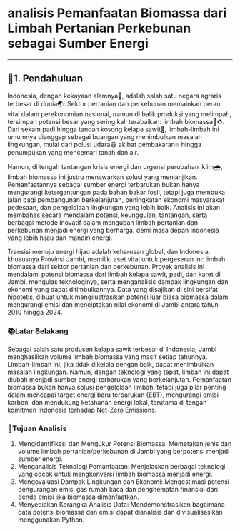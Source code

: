 # analisis Pemanfaatan Biomassa dari Limbah Pertanian Perkebunan sebagai Sumber Energi
---
## 🚀1. Pendahuluan

  Indonesia, dengan kekayaan alamnya🌳, adalah salah satu negara agraris terbesar di dunia🌏. Sektor pertanian dan perkebunan memainkan peran vital dalam perekonomian nasional, namun di balik produksi yang melimpah, tersimpan potensi besar yang sering kali terabaikan: limbah biomassa🌿♻️. Dari sekam padi hingga tandan kosong kelapa sawit🌴, limbah-limbah ini umumnya dianggap sebagai buangan yang menimbulkan masalah lingkungan, mulai dari polusi udara😷 akibat pembakaran🔥 hingga penumpukan yang mencemari tanah dan air.

Namun, di tengah tantangan krisis energi dan urgensi perubahan iklim🌧️, limbah biomassa ini justru menawarkan solusi yang menjanjikan. Pemanfaatannya sebagai sumber energi terbarukan bukan hanya mengurangi ketergantungan pada bahan bakar fosil, tetapi juga membuka jalan bagi pembangunan berkelanjutan, peningkatan ekonomi masyarakat pedesaan, dan pengelolaan lingkungan yang lebih baik. Analisis ini akan membahas secara mendalam potensi, keunggulan, tantangan, serta berbagai metode inovatif dalam mengubah limbah pertanian dan perkebunan menjadi energi yang berharga, demi masa depan Indonesia yang lebih hijau dan mandiri energi.

Transisi menuju energi hijau adalah keharusan global, dan Indonesia, khususnya Provinsi Jambi, memiliki aset vital untuk pergeseran ini: limbah biomassa dari sektor pertanian dan perkebunan. Proyek analisis ini mendalami potensi biomassa dari limbah kelapa sawit, padi, dan karet di Jambi, mengulas teknologinya, serta menganalisis dampak lingkungan dan ekonomi yang dapat ditimbulkannya. Data yang disajikan di sini bersifat hipotetis, dibuat untuk mengilustrasikan potensi luar biasa biomassa dalam mengurangi emisi dan menciptakan nilai ekonomi di Jambi antara tahun 2010 hingga 2024.

### 📚Latar Belakang
  Sebagai salah satu produsen kelapa sawit terbesar di Indonesia, Jambi menghasilkan volume limbah biomassa yang masif setiap tahunnya. Limbah-limbah ini, jika tidak dikelola dengan baik, dapat menimbulkan masalah lingkungan. Namun, dengan teknologi yang tepat, limbah ini dapat diubah menjadi sumber energi terbarukan yang berkelanjutan. Pemanfaatan biomassa bukan hanya solusi pengelolaan limbah, tetapi juga pilar penting dalam mencapai target energi baru terbarukan (EBT), mengurangi emisi karbon, dan mendukung ketahanan energi lokal, terutama di tengah komitmen Indonesia terhadap Net-Zero Emissions.

### 🎯Tujuan Analisis
1. Mengidentifikasi dan Mengukur Potensi Biomassa: Memetakan jenis dan volume limbah pertanian/perkebunan di Jambi yang berpotensi menjadi sumber energi.
2. Menganalisis Teknologi Pemanfaatan: Menjelaskan berbagai teknologi yang cocok untuk mengkonversi limbah biomassa menjadi energi.
3. Mengevaluasi Dampak Lingkungan dan Ekonomi: Mengestimasi potensi pengurangan emisi gas rumah kaca dan penghematan finansial dari denda emisi jika biomassa dimanfaatkan.
4. Menyediakan Kerangka Analisis Data: Mendemonstrasikan bagaimana data potensi biomassa dan emisi dapat dianalisis dan divisualisasikan menggunakan Python.












